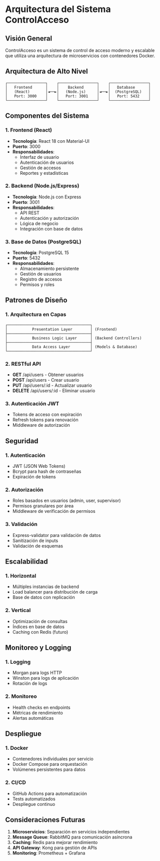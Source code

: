 # Arquitectura del Sistema ControlAcceso

## Visión General

ControlAcceso es un sistema de control de acceso moderno y escalable que utiliza una arquitectura de microservicios con contenedores Docker.

## Arquitectura de Alto Nivel

```
┌─────────────────┐    ┌─────────────────┐    ┌─────────────────┐
│   Frontend      │    │    Backend      │    │   Database      │
│   (React)       │◄──►│   (Node.js)     │◄──►│  (PostgreSQL)   │
│   Port: 3000    │    │   Port: 3001    │    │   Port: 5432    │
└─────────────────┘    └─────────────────┘    └─────────────────┘
```

## Componentes del Sistema

### 1. Frontend (React)
- **Tecnología**: React 18 con Material-UI
- **Puerto**: 3000
- **Responsabilidades**:
  - Interfaz de usuario
  - Autenticación de usuarios
  - Gestión de accesos
  - Reportes y estadísticas

### 2. Backend (Node.js/Express)
- **Tecnología**: Node.js con Express
- **Puerto**: 3001
- **Responsabilidades**:
  - API REST
  - Autenticación y autorización
  - Lógica de negocio
  - Integración con base de datos

### 3. Base de Datos (PostgreSQL)
- **Tecnología**: PostgreSQL 15
- **Puerto**: 5432
- **Responsabilidades**:
  - Almacenamiento persistente
  - Gestión de usuarios
  - Registro de accesos
  - Permisos y roles

## Patrones de Diseño

### 1. Arquitectura en Capas
```
┌─────────────────────────────────────┐
│           Presentation Layer        │ (Frontend)
├─────────────────────────────────────┤
│           Business Logic Layer      │ (Backend Controllers)
├─────────────────────────────────────┤
│           Data Access Layer         │ (Models & Database)
└─────────────────────────────────────┘
```

### 2. RESTful API
- **GET** /api/users - Obtener usuarios
- **POST** /api/users - Crear usuario
- **PUT** /api/users/:id - Actualizar usuario
- **DELETE** /api/users/:id - Eliminar usuario

### 3. Autenticación JWT
- Tokens de acceso con expiración
- Refresh tokens para renovación
- Middleware de autorización

## Seguridad

### 1. Autenticación
- JWT (JSON Web Tokens)
- Bcrypt para hash de contraseñas
- Expiración de tokens

### 2. Autorización
- Roles basados en usuarios (admin, user, supervisor)
- Permisos granulares por área
- Middleware de verificación de permisos

### 3. Validación
- Express-validator para validación de datos
- Sanitización de inputs
- Validación de esquemas

## Escalabilidad

### 1. Horizontal
- Múltiples instancias de backend
- Load balancer para distribución de carga
- Base de datos con replicación

### 2. Vertical
- Optimización de consultas
- Índices en base de datos
- Caching con Redis (futuro)

## Monitoreo y Logging

### 1. Logging
- Morgan para logs HTTP
- Winston para logs de aplicación
- Rotación de logs

### 2. Monitoreo
- Health checks en endpoints
- Métricas de rendimiento
- Alertas automáticas

## Despliegue

### 1. Docker
- Contenedores individuales por servicio
- Docker Compose para orquestación
- Volúmenes persistentes para datos

### 2. CI/CD
- GitHub Actions para automatización
- Tests automatizados
- Despliegue continuo

## Consideraciones Futuras

1. **Microservicios**: Separación en servicios independientes
2. **Message Queue**: RabbitMQ para comunicación asíncrona
3. **Caching**: Redis para mejorar rendimiento
4. **API Gateway**: Kong para gestión de APIs
5. **Monitoring**: Prometheus + Grafana





